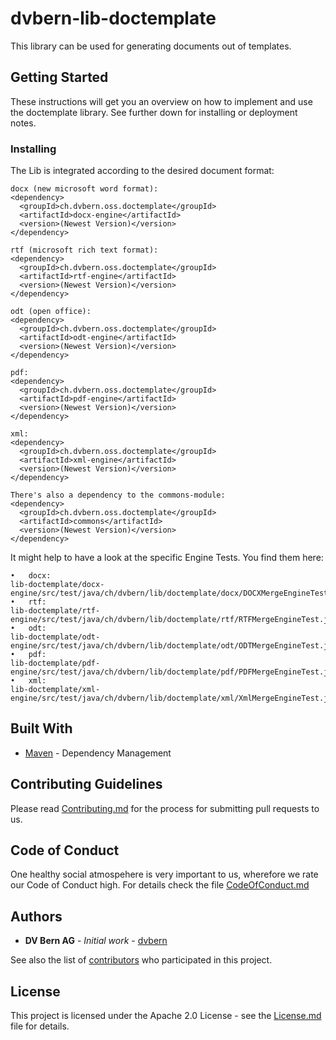 # dvbern-lib-doctemplate

This library can be used for generating documents out of templates.

## Getting Started

These instructions will get you an overview on how to implement and use the doctemplate library. See further down for
 installing or deployment notes.

### Installing

The Lib is integrated according to the desired document format:

```
docx (new microsoft word format):
<dependency>
  <groupId>ch.dvbern.oss.doctemplate</groupId>
  <artifactId>docx-engine</artifactId>
  <version>(Newest Version)</version>
</dependency>

rtf (microsoft rich text format):
<dependency>
  <groupId>ch.dvbern.oss.doctemplate</groupId>
  <artifactId>rtf-engine</artifactId>
  <version>(Newest Version)</version>
</dependency>

odt (open office):
<dependency>
  <groupId>ch.dvbern.oss.doctemplate</groupId>
  <artifactId>odt-engine</artifactId>
  <version>(Newest Version)</version>
</dependency>

pdf:
<dependency>
  <groupId>ch.dvbern.oss.doctemplate</groupId>
  <artifactId>pdf-engine</artifactId>
  <version>(Newest Version)</version>
</dependency>

xml:
<dependency>
  <groupId>ch.dvbern.oss.doctemplate</groupId>
  <artifactId>xml-engine</artifactId>
  <version>(Newest Version)</version>
</dependency>

There's also a dependency to the commons-module:
<dependency>
  <groupId>ch.dvbern.oss.doctemplate</groupId>
  <artifactId>commons</artifactId>
  <version>(Newest Version)</version>
</dependency>
```


It might help to have a look at the specific Engine Tests. You find them here:
```
•	docx:
lib-doctemplate/docx-engine/src/test/java/ch/dvbern/lib/doctemplate/docx/DOCXMergeEngineTest.java
•	rtf:
lib-doctemplate/rtf-engine/src/test/java/ch/dvbern/lib/doctemplate/rtf/RTFMergeEngineTest.java
•	odt:
lib-doctemplate/odt-engine/src/test/java/ch/dvbern/lib/doctemplate/odt/ODTMergeEngineTest.java
•	pdf:
lib-doctemplate/pdf-engine/src/test/java/ch/dvbern/lib/doctemplate/pdf/PDFMergeEngineTest.java
•	xml:
lib-doctemplate/xml-engine/src/test/java/ch/dvbern/lib/doctemplate/xml/XmlMergeEngineTest.java
```

## Built With

* [Maven](https://maven.apache.org/) - Dependency Management


## Contributing Guidelines

Please read [Contributing.md](CONTRIBUTING.md) for the process for submitting pull requests to us.

## Code of Conduct

One healthy social atmospehere is very important to us, wherefore we rate our Code of Conduct high. For details check the file [CodeOfConduct.md](CODE_OF_CONDUCT.md)

## Authors

* **DV Bern AG** - *Initial work* - [dvbern](https://github.com/dvbern)

See also the list of [contributors](https://github.com/dvbern/doctemplate/contributors) who participated in this project.

## License

This project is licensed under the Apache 2.0 License - see the [License.md](LICENSE.md) file for details.

